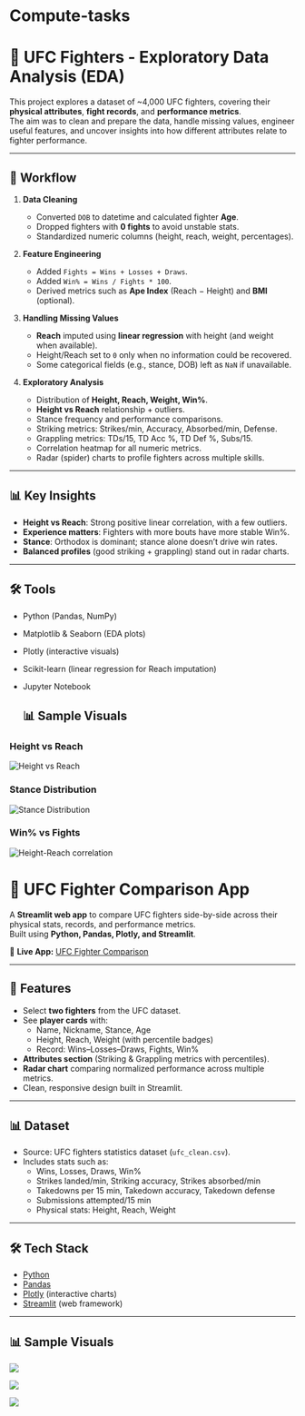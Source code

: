 # Compute-tasks
# 🥊 UFC Fighters - Exploratory Data Analysis (EDA)

This project explores a dataset of ~4,000 UFC fighters, covering their **physical attributes**, **fight records**, and **performance metrics**.  
The aim was to clean and prepare the data, handle missing values, engineer useful features, and uncover insights into how different attributes relate to fighter performance.

---

## 🔧 Workflow
1. **Data Cleaning**
   - Converted `DOB` to datetime and calculated fighter **Age**.  
   - Dropped fighters with **0 fights** to avoid unstable stats.  
   - Standardized numeric columns (height, reach, weight, percentages).  

2. **Feature Engineering**
   - Added `Fights = Wins + Losses + Draws`.  
   - Added `Win% = Wins / Fights * 100`.  
   - Derived metrics such as **Ape Index** (Reach − Height) and **BMI** (optional).  

3. **Handling Missing Values**
   - **Reach** imputed using **linear regression** with height (and weight when available).  
   - Height/Reach set to `0` only when no information could be recovered.  
   - Some categorical fields (e.g., stance, DOB) left as `NaN` if unavailable.  

4. **Exploratory Analysis**
   - Distribution of **Height, Reach, Weight, Win%**.  
   - **Height vs Reach** relationship + outliers.  
   - Stance frequency and performance comparisons.  
   - Striking metrics: Strikes/min, Accuracy, Absorbed/min, Defense.  
   - Grappling metrics: TDs/15, TD Acc %, TD Def %, Subs/15.  
   - Correlation heatmap for all numeric metrics.  
   - Radar (spider) charts to profile fighters across multiple skills.  

---

## 📊 Key Insights
- **Height vs Reach**: Strong positive linear correlation, with a few outliers.  
- **Experience matters**: Fighters with more bouts have more stable Win%.  
- **Stance**: Orthodox is dominant; stance alone doesn’t drive win rates.  
- **Balanced profiles** (good striking + grappling) stand out in radar charts.  

---

## 🛠️ Tools
- Python (Pandas, NumPy)  
- Matplotlib & Seaborn (EDA plots)  
- Plotly (interactive visuals)  
- Scikit-learn (linear regression for Reach imputation)  
- Jupyter Notebook

  ## 📊 Sample Visuals

### Height vs Reach
![Height vs Reach](images/height-vs-reach.png)

### Stance Distribution
![Stance Distribution](images/stance.png)

### Win% vs Fights
![Height-Reach correlation](images/correlation.png)



# 🥊 UFC Fighter Comparison App

A **Streamlit web app** to compare UFC fighters side-by-side across their physical stats, records, and performance metrics.  
Built using **Python, Pandas, Plotly, and Streamlit**.

🔗 **Live App:** [UFC Fighter Comparison](https://ufc-fighter-comparison-sktmbtkr.streamlit.app/)

---

## 🚀 Features

- Select **two fighters** from the UFC dataset.
- See **player cards** with:
  - Name, Nickname, Stance, Age
  - Height, Reach, Weight (with percentile badges)
  - Record: Wins–Losses–Draws, Fights, Win%
- **Attributes section** (Striking & Grappling metrics with percentiles).
- **Radar chart** comparing normalized performance across multiple metrics.
- Clean, responsive design built in Streamlit.

---

## 📊 Dataset

- Source: UFC fighters statistics dataset (`ufc_clean.csv`).
- Includes stats such as:
  - Wins, Losses, Draws, Win%
  - Strikes landed/min, Striking accuracy, Strikes absorbed/min
  - Takedowns per 15 min, Takedown accuracy, Takedown defense
  - Submissions attempted/15 min
  - Physical stats: Height, Reach, Weight

---

## 🛠️ Tech Stack

- [Python](https://www.python.org/)  
- [Pandas](https://pandas.pydata.org/)  
- [Plotly](https://plotly.com/python/) (interactive charts)  
- [Streamlit](https://streamlit.io/) (web framework)  

---

  ## 📊 Sample Visuals

![](images/image1.png)

![](images/image2.png)

![](images/image3.png)
